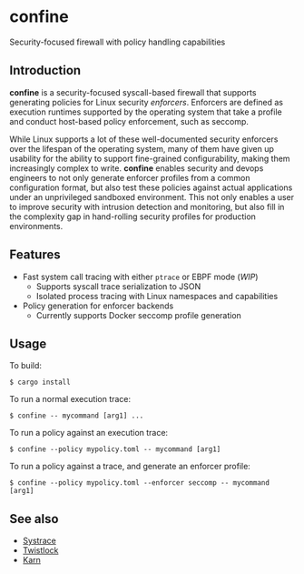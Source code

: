 # confine

Security-focused firewall with policy handling capabilities

## Introduction

__confine__ is a security-focused syscall-based firewall  that supports generating policies for Linux security _enforcers_. Enforcers are defined as execution runtimes supported by the operating system that take a profile and conduct host-based policy enforcement, such as seccomp.

While Linux supports a lot of these well-documented security enforcers over the lifespan of the operating system, many of them have given up usability for the
ability to support fine-grained configurability, making them increasingly complex to write. __confine__ enables security and devops engineers to not only generate enforcer profiles
from a common configuration format, but also test these policies against actual applications under an unprivileged sandboxed environment. This not only enables
a user to improve security with intrusion detection and monitoring, but also fill in the complexity gap in hand-rolling security profiles for production environments.

## Features

* Fast system call tracing with either `ptrace` or EBPF mode (_WIP_)
  * Supports syscall trace serialization to JSON
  * Isolated process tracing with Linux namespaces and capabilities
* Policy generation for enforcer backends
  * Currently supports Docker seccomp profile generation

## Usage

To build:

```
$ cargo install
```

To run a normal execution trace:

```
$ confine -- mycommand [arg1] ...
```

To run a policy against an execution trace:

```
$ confine --policy mypolicy.toml -- mycommand [arg1]
```

To run a policy against a trace, and generate an enforcer profile:

```
$ confine --policy mypolicy.toml --enforcer seccomp -- mycommand [arg1]
```


## See also

* [Systrace](http://www.citi.umich.edu/u/provos/systrace/)
* [Twistlock](https://www.twistlock.com/2018/01/24/automated-policy-library-system-call-defense-2-3-deep-dive/)
* [Karn](https://github.com/grantseltzer/karn)
